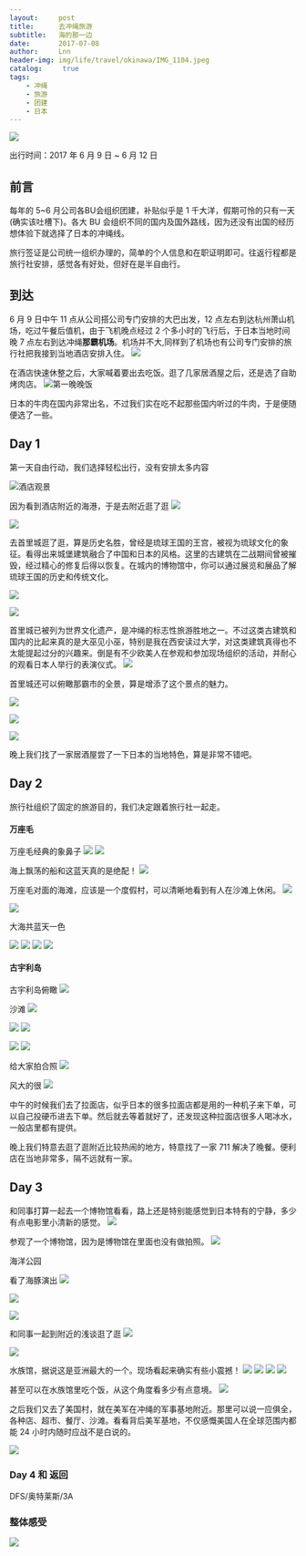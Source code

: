 ```yaml
---
layout:     post
title:      去冲绳旅游
subtitle:   海的那一边
date:       2017-07-08
author:     Lnn
header-img: img/life/travel/okinawa/IMG_1104.jpeg
catalog: 	 true
tags:
    - 冲绳
    - 旅游
    - 团建
    - 日本
---
```


![](https://linnaname.github.io/img/life/travel/okinawa/IMG_1088.jpeg)




出行时间：2017 年 6 月 9 日 ~ 6 月 12 日

## 前言
每年的 5~6 月公司各BU会组织团建，补贴似乎是 1 千大洋，假期可怜的只有一天(确实该吐槽下)。各大 BU 会组织不同的国内及国外路线，因为还没有出国的经历想体验下就选择了日本的冲绳线。

旅行签证是公司统一组织办理的，简单的个人信息和在职证明即可。往返行程都是旅行社安排，感觉各有好处，但好在是半自由行。



## 到达

6 月 9 日中午 11 点从公司搭公司专门安排的大巴出发，12 点左右到达杭州萧山机场，吃过午餐后值机，由于飞机晚点经过 2 个多小时的飞行后，于日本当地时间晚 7 点左右到达冲绳**那霸机场**。机场并不大,同样到了机场也有公司专门安排的旅行社把我接到当地酒店安排入住。
![](https://linnaname.github.io/img/life/travel/okinawa/IMG_1117.jpeg)


在酒店快速休整之后，大家喊着要出去吃饭。逛了几家居酒屋之后，还是选了自助烤肉店。
![第一晚晚饭](https://linnaname.github.io/img/life/travel/okinawa/IMG_1118.webp)

日本的牛肉在国内非常出名，不过我们实在吃不起那些国内听过的牛肉，于是便随便选了一些。

## Day 1

第一天自由行动，我们选择轻松出行，没有安排太多内容

![酒店观景](https://linnaname.github.io/img/life/travel/okinawa/IMG_1119.webp)


因为看到酒店附近的海港，于是去附近逛了逛
![](https://linnaname.github.io/img/life/travel/okinawa/IMG_1041.jpeg)


![](https://linnaname.github.io/img/life/travel/okinawa/IMG_1042.jpeg)



去首里城逛了逛，算是历史名胜，曾经是琉球王国的王宫，被视为琉球文化的象征。看得出来城堡建筑融合了中国和日本的风格。这里的古建筑在二战期间曾被摧毁，经过精心的修复后得以恢复。在城内的博物馆中，你可以通过展览和展品了解琉球王国的历史和传统文化。

![](https://linnaname.github.io/img/life/travel/okinawa/IMG_1050.jpeg)

![](https://linnaname.github.io/img/life/travel/okinawa/IMG_1051.jpeg)



首里城已被列为世界文化遗产，是冲绳的标志性旅游胜地之一。不过这类古建筑和国内的比起来真的是大巫见小巫，特别是我在西安读过大学，对这类建筑真得也不太能提起过分的兴趣来。倒是有不少欧美人在参观和参加现场组织的活动，并耐心的观看日本人举行的表演仪式。
![](https://linnaname.github.io/img/life/travel/okinawa/IMG_1053.jpeg)


首里城还可以俯瞰那霸市的全景，算是增添了这个景点的魅力。

![](https://linnaname.github.io/img/life/travel/okinawa/IMG_1055.jpeg)

![](https://linnaname.github.io/img/life/travel/okinawa/IMG_1055_02.jpeg)

![](https://linnaname.github.io/img/life/travel/okinawa/IMG_1056.jpeg)



晚上我们找了一家居酒屋尝了一下日本的当地特色，算是非常不错吧。

## Day 2

旅行社组织了固定的旅游目的，我们决定跟着旅行社一起走。


#### 万座毛


万座毛经典的象鼻子
![](https://linnaname.github.io/img/life/travel/okinawa/IMG_1071.jpeg)
![](https://linnaname.github.io/img/life/travel/okinawa/IMG_1072.jpeg)



海上飘荡的船和这蓝天真的是绝配！
![](https://linnaname.github.io/img/life/travel/okinawa/IMG_1081.jpeg)



万座毛对面的海滩，应该是一个度假村，可以清晰地看到有人在沙滩上休闲。
![](https://linnaname.github.io/img/life/travel/okinawa/IMG_1086.jpeg)

![](https://linnaname.github.io/img/life/travel/okinawa/IMG_1087.jpeg)



大海共蓝天一色

![](https://linnaname.github.io/img/life/travel/okinawa/IMG_1088.jpeg)
![](https://linnaname.github.io/img/life/travel/okinawa/IMG_1089.jpeg)
![](https://linnaname.github.io/img/life/travel/okinawa/IMG_1091.jpeg)
![](https://linnaname.github.io/img/life/travel/okinawa/IMG_1094.jpeg)




#### 古宇利岛


古宇利岛俯瞰
![](https://linnaname.github.io/img/life/travel/okinawa/IMG_1121.webp)



沙滩
![](https://linnaname.github.io/img/life/travel/okinawa/IMG_1095.jpeg)

![](https://linnaname.github.io/img/life/travel/okinawa/IMG_1096.jpeg)
![](https://linnaname.github.io/img/life/travel/okinawa/IMG_1097.jpeg)

![](https://linnaname.github.io/img/life/travel/okinawa/IMG_1101.jpeg)
![](https://linnaname.github.io/img/life/travel/okinawa/IMG_1102.jpeg)


给大家拍合照
![](https://linnaname.github.io/img/life/travel/okinawa/IMG_1104.jpeg)


风大的很
![](https://linnaname.github.io/img/life/travel/okinawa/IMG_1120.webp)




中午的时候我们去了拉面店，似乎日本的很多拉面店都是用的一种机子来下单，可以自己投硬币进去下单。然后就去等着就好了，还发现这种拉面店很多人喝冰水，一般店里都有提供。


晚上我们特意去逛了逛附近比较热闹的地方，特意找了一家 711 解决了晚餐。便利店在当地非常多，隔不远就有一家。


## Day 3

和同事打算一起去一个博物馆看看，路上还是特别能感觉到日本特有的宁静，多少有点电影里小清新的感觉。
![](https://linnaname.github.io/img/life/travel/okinawa/IMG_1044.jpeg)


参观了一个博物馆，因为是博物馆在里面也没有做拍照。
![](https://linnaname.github.io/img/life/travel/okinawa/IMG_1047.jpeg)




海洋公园

看了海豚演出
![](https://linnaname.github.io/img/life/travel/okinawa/IMG_1111.jpeg)

![](https://linnaname.github.io/img/life/travel/okinawa/IMG_1144.jpeg)

![](https://linnaname.github.io/img/life/travel/okinawa/IMG_1148.jpeg)



和同事一起到附近的浅谈逛了逛
 ![](https://linnaname.github.io/img/life/travel/okinawa/IMG_1173.jpeg)

 ![](https://linnaname.github.io/img/life/travel/okinawa/IMG_1176.jpeg)




水族馆，据说这是亚洲最大的一个。现场看起来确实有些小震撼！
 ![](https://linnaname.github.io/img/life/travel/okinawa/IMG_1153.jpeg)
 ![](https://linnaname.github.io/img/life/travel/okinawa/IMG_1158.jpeg)
 ![](https://linnaname.github.io/img/life/travel/okinawa/IMG_1159.jpeg)
 ![](https://linnaname.github.io/img/life/travel/okinawa/IMG_1162.jpeg)



甚至可以在水族馆里吃个饭，从这个角度看多少有点意境。
 ![](https://linnaname.github.io/img/life/travel/okinawa/IMG_1164.jpeg)





之后我们又去了美国村，就在美军在冲绳的军事基地附近。那里可以说一应俱全，各种店、超市、餐厅、沙滩。看看背后美军基地，不仅感慨美国人在全球范围内都能 24 小时内随时应战不是白说的。

 ![](https://linnaname.github.io/img/life/travel/okinawa/IMG_1170.jpeg)



### Day 4 和 返回

DFS/奥特莱斯/3A


### 整体感受

![](https://linnaname.github.io/img/life/travel/okinawa/IMG_1118.jpeg)

